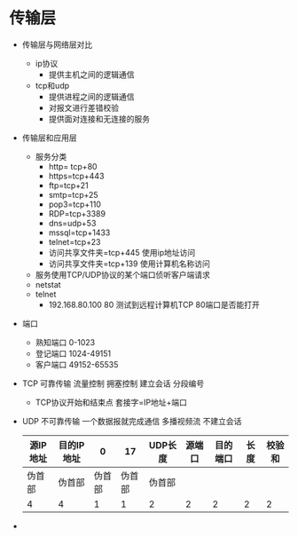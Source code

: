 # 传输层

+ 传输层与网络层对比
  + ip协议 
    + 提供主机之间的逻辑通信
  + tcp和udp 
    + 提供进程之间的逻辑通信
    + 对报文进行差错校验
    + 提供面对连接和无连接的服务

+ 传输层和应用层
  + 服务分类
    + http= tcp+80
    + https=tcp+443
    + ftp=tcp+21
    + smtp=tcp+25
    + pop3=tcp+110
    + RDP=tcp+3389
    + dns=udp+53
    + mssql=tcp+1433
    + telnet=tcp+23
    + 访问共享文件夹=tcp+445 使用ip地址访问
    + 访问共享文件夹=tcp+139 使用计算机名称访问
  + 服务使用TCP/UDP协议的某个端口侦听客户端请求
  + netstat
  + telnet 
    + 192.168.80.100 80 测试到远程计算机TCP 80端口是否能打开
+ 端口
  + 熟知端口 0-1023
  + 登记端口 1024-49151
  + 客户端口 49152-65535

+ TCP 可靠传输 流量控制 拥塞控制 建立会话 分段编号

  + TCP协议开始和结束点 套接字=IP地址+端口

+ UDP 不可靠传输 一个数据报就完成通信 多播视频流 不建立会话

  | 源IP地址 | 目的IP地址 | 0      | 17     | UDP长度 | 源端口 | 目的端口 | 长度 | 校验和 |
  | -------- | ---------- | ------ | ------ | ------- | ------ | -------- | ---- | ------ |
  | 伪首部   | 伪首部     | 伪首部 | 伪首部 | 伪首部  |        |          |      |        |
  | 4        | 4          | 1      | 1      | 2       | 2      | 2        | 2    | 2      |

  

+ 